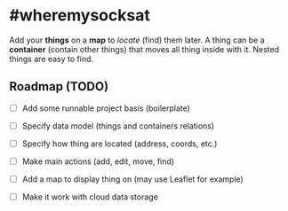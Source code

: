 # #wheremysocksat
Add your **things** on a **map** to *locate* (find) them later. 
A thing can be a **container** (contain other things) that moves all thing inside with it.
Nested things are easy to find.

## Roadmap (TODO)

- [ ] Add some runnable project basis (boilerplate)
- [ ] Specify data model (things and containers relations)
- [ ] Specify how thing are located (address, coords, etc.)
- [ ] Make main actions (add, edit, move, find)
- [ ] Add a map to display thing on (may use Leaflet for example)
- [ ] Make it work with cloud data storage

